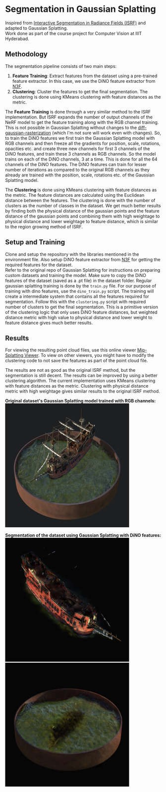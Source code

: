 # Segmentation in Gaussian Splatting
Inspired from [Interactive Segmentation in Radiance Fields (ISRF)](https://github.com/rahul-goel/isrf_code) and adapted to Gaussian Splatting.
<br>
Work done as part of the course project for Computer Vision at IIIT Hyderabad.

## Methodology
The segmentation pipeline consists of two main steps:
1. **Feature Training**: Extract features from the dataset using a pre-trained feature extractor. In this case, we use the DiNO feature extractor from [N3F](https://github.com/dichotomies/N3F).
2. **Clustering**: Cluster the features to get the final segmentation. The clustering is done using KMeans clustering with feature distances as the metric.

The **Feature Training** is done through a very similar method to the ISRF implementation. But ISRF expands the number of output channels of the NeRF model to get the feature training along with the RGB channel training. This is not possible in Gaussian Splatting without changes to the [diff-gaussian-rasterization](https://github.com/graphdeco-inria/diff-gaussian-rasterization/tree/59f5f77e3ddbac3ed9db93ec2cfe99ed6c5d121d) (which I'm not sure will work even with changes). So, to train the DiNO features we first train the Gaussian Splatting model with RGB channels and then freeze all the gradients for position, scale, rotations, opacities etc. and create three new channels for first 3 channels of the DiNO features, and train these 3 channels as RGB channels. So the model trains on each of the DiNO channels, 3 at a time. This is done for all the 64 channels of the DiNO features. The DiNO features can train for lesser number of iterations as compared to the original RGB channels as they already are trained with the position, scale, rotations etc. of the Gaussian Splatting model.

The **Clustering** is done using KMeans clustering with feature distances as the metric. The feature distances are calculated using the Euclidean distance between the features. The clustering is done with the number of clusters as the number of classes in the dataset. We get much better results by finding both the physical distance of the gaussian points and the feature distance of the gaussian points and combining them with high weightage to physical distance and lower weightage to feature distance, which is similar to the region growing method of ISRF.

## Setup and Training
Clone and setup the repository with the libraries mentioned in the environment file. Also setup DiNO feature extractor from [N3F](https://github.com/dichotomies/N3F) for getting the required features for the dataset.
<br>
Refer to the original repo of Gaussian Splatting for instructions on preparing custom datasets and training the model. Make sure to copy the DiNO features of the dataset (saved as a .pt file) in the dataset folder. Regular gaussian splatting training is done by the `train.py` file. For our purpose of training with dino features, use the `dino_train.py` script. The training will create a intermediate system that contains all the features required for segmentation. Follow this with the `clustering.py` script with required number of clusters to get the final segmentation. This is a primitive version of the clustering logic that only uses DiNO feature distances, but weighted distance metric with high value to physical distance and lower weight to feature distance gives much better results.

## Results
For viewing the resulting point cloud files, use this online viewer [Mip-Splatting Viewer](https://niujinshuchong.github.io/mip-splatting-demo/index.html?art=1&cu=0,0,1&cp=3,-3,3&cla=0,0,0). To view on other viewers, you might have to modify the clustering code to not save the features as part of the point cloud file.

The results are not as good as the original ISRF method, but the segmentation is still decent. The results can be improved by using a better clustering algorithm. The current implementation uses KMeans clustering with feature distances as the metric. Clustering with physical distance metric with high weightage gives similar results to the original ISRF method.

**Original dataset's Gaussian Splatting model trained with RGB channels:**
<br>
<img src='./assets/1.png' width='400' height='400'>

**Segmentation of the dataset using Gaussian Splatting with DiNO features:**
<br>
<img src='./assets/2.png' width='400' height='400'>
<img src='./assets/3.png' width='400' height='400'>